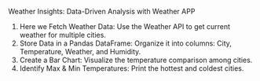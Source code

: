 Weather Insights: Data-Driven Analysis with Weather APP

1. Here we Fetch Weather Data: Use the Weather API to get current weather for multiple cities.
2. Store Data in a Pandas DataFrame: Organize it into columns: City, Temperature, Weather, and Humidity.
3. Create a Bar Chart: Visualize the temperature comparison among cities.
4. Identify Max & Min Temperatures: Print the hottest and coldest cities.

